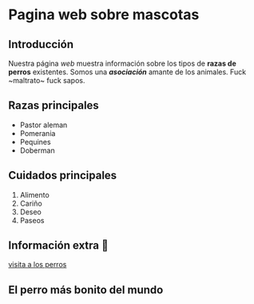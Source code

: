 # Pagina web sobre mascotas

## Introducción
Nuestra página _web_ muestra información sobre los tipos de **razas de perros** existentes. Somos una **_asociación_** amante de los animales. Fuck ~maltrato~ fuck sapos.
## Razas principales
* Pastor aleman
* Pomerania
* Pequines
* Doberman

## Cuidados principales

1. Alimento
2. Cariño
3. Deseo
4. Paseos

## Información extra :dog:
[visita a los perros](https://es.wikipedia.org/wiki/Canis_familiaris)

## El perro más bonito del mundo
